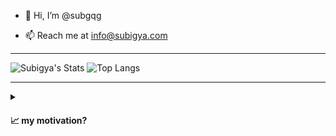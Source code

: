 - 👋 Hi, I’m @subgqg
<!---
- 👀 I’m interested in Cyber Security & Digital Marketing
- 🌱 I’m currently learning Python and Graphics Designing
- 💞️ I’m looking to collaborate on Cyber Security Research
--->
- 📫 Reach me at info@subigya.com

<hr>

![Subigya's Stats](https://github-readme-stats.vercel.app/api?username=subgqg&show_icons=true&theme=dracula&border_color=#FFFF00)
![Top Langs](https://github-readme-stats.vercel.app/api/top-langs/?username=subgqg&layout=compact&show_icons=true&theme=dracula&border_color=#FFFF00)

<hr>

<details>
    <summary><h4> 📈 my motivation? </h4></summary>
        <tt>
            I am a problem-solver and productivity enthusiast who 
            uses the power of Python, Java and JavaScript to make everyday tasks more 
            efficient, automated and streamlined. I strive to create practical and user-friendly 
            solutions that make a real difference in people's lives. I am constantly pushing the 
            boundaries of what can be accomplished with code. Follow my GitHub to see the innovative 
            solutions I come up with and be motivated to bring your own ideas to life. Join me in the 
            quest to simplify the world around us through code.
        </tt>
        <mark>
            <i>
                afterall
            </i>
        </mark>
        <q>
            "Efficiency is doing things right, 
             effectiveness is doing the right things." 
             - Peter Drucker
        </q>
</details>



<!---
subgqg/subgqg is a ✨ special ✨ repository because its `README.md` (this file) appears on your GitHub profile.
You can click the Preview link to take a look at your changes.
--->
